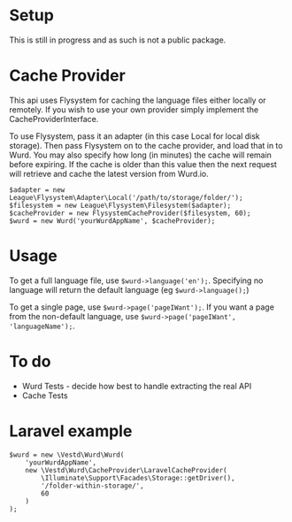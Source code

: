 # Setup
This is still in progress and as such is not a public package.

# Cache Provider
This api uses Flysystem for caching the language files either locally or remotely. If you wish to use your own provider simply implement the CacheProviderInterface.

To use Flysystem, pass it an adapter (in this case Local for local disk storage). Then pass Flysystem on to the cache provider, and load that in to Wurd. 
You may also specify how long (in minutes) the cache will remain before expiring. If the cache is older than this value then the next request will retrieve and cache the latest version from Wurd.io. 

```
$adapter = new League\Flysystem\Adapter\Local('/path/to/storage/folder/');
$filesystem = new League\Flysystem\Filesystem($adapter);
$cacheProvider = new FlysystemCacheProvider($filesystem, 60);
$wurd = new Wurd('yourWurdAppName', $cacheProvider);
```

# Usage
To get a full language file, use `$wurd->language('en');`. Specifying no language will return the default language (eg `$wurd->language();`)

To get a single page, use `$wurd->page('pageIWant');`. If you want a page from the non-default language, use `$wurd->page('pageIWant', 'languageName');`.

# To do
- Wurd Tests - decide how best to handle extracting the real API
- Cache Tests

# Laravel example

```
$wurd = new \Vestd\Wurd\Wurd(
    'yourWurdAppName',
    new \Vestd\Wurd\CacheProvider\LaravelCacheProvider(
        \Illuminate\Support\Facades\Storage::getDriver(),
        '/folder-within-storage/',
        60
    )
);
```